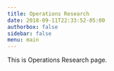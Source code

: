 ```yaml
---
title: Operations Research
date: 2018-09-11T22:33:52-05:00
authorbox: false
sidebar: false
menu: main
---
```

This is Operations Research page.
